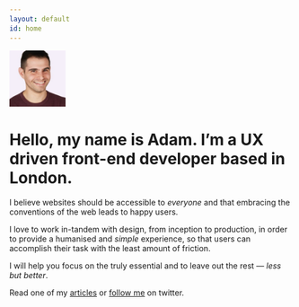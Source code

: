 ```yaml
---
layout: default
id: home
---
```


<div class="header">
	<div class="face">
		<img src="/assets/img/adam.jpg" alt="Adam Photo" width="100" height="100">
	</div>
	<h1>Hello, my name is Adam. I’m a UX driven front-end developer based in London.</h1>
</div>

I believe websites should be accessible to *everyone* and that embracing the conventions of the web leads to happy users.

I love to work in-tandem with design, from inception to production, in order to provide a humanised and *simple* experience, so that users can accomplish their task with the least amount of friction.

I will help you focus on the truly essential and to leave out the rest &mdash; *less but better*.

<p class="read">Read one of my <a href="/articles">articles</a> or <a href="http://www.twitter.com/adambsilver/">follow me</a> on twitter.</p>

<!-- est -->